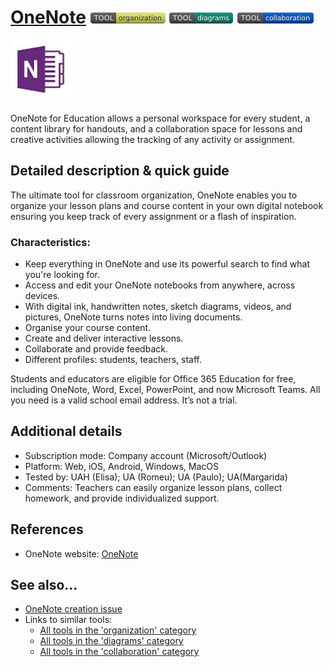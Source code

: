 # [OneNote](https://onenote.office.com)  [<img src="images/organization.png" align="bottom">](https://github.com/e-CLOSE/Toolbox/issues?q=label%3A01_TOOL+label%3Aorganization) [<img src="images/diagrams.png" align="bottom">](https://github.com/e-CLOSE/Toolbox/issues?q=label%3A01_TOOL+label%3Adiagrams) [<img src="images/collaboration.png" align="bottom">](https://github.com/e-CLOSE/Toolbox/issues?q=label%3A01_TOOL+label%3Acollaboration)

[<img src="images/onenote.png" align="bottom" height="100" alt="OneNote">](https://github.com/e-CLOSE/Toolbox/blob/main/Tools/OneNote.md)

OneNote for Education allows a personal workspace for every student, a content library for handouts, and a collaboration space for lessons and creative activities  allowing the tracking of any activity or assignment.

## Detailed description & quick guide

The ultimate tool for classroom organization, OneNote enables you to organize your lesson plans and course content in your own digital notebook ensuring you keep track of every assignment or a flash of inspiration.

### Characteristics:

- Keep everything in OneNote and use its powerful search to find what you're looking for.
- Access and edit your OneNote notebooks from anywhere, across devices.
- With digital ink, handwritten notes, sketch diagrams, videos, and pictures, OneNote turns notes into living documents.
- Organise your course content.
- Create and deliver interactive lessons.
- Collaborate and provide feedback.
- Different profiles: students, teachers, staff.

Students and educators are eligible for Office 365 Education for free, including OneNote, Word, Excel, PowerPoint, and now Microsoft Teams. All you need is a valid school email address. It’s not a trial.


## Additional details

- Subscription mode: Company account (Microsoft/Outlook)
- Platform: Web, iOS, Android, Windows, MacOS
- Tested by: UAH (Elisa); UA (Romeu); UA (Paulo); UA(Margarida)
- Comments: Teachers can easily organize lesson plans, collect homework, and provide individualized support.


## References

- OneNote website: [OneNote](https://onenote.office.com)


## See also...

- [OneNote creation issue](https://github.com/e-CLOSE/Toolbox/issues/149)
- Links to similar tools:
  - [All tools in the 'organization' category](https://github.com/e-CLOSE/Toolbox/issues?q=label%3A01_TOOL+label%3Aorganization)
  - [All tools in the 'diagrams' category](https://github.com/e-CLOSE/Toolbox/issues?q=label%3A01_TOOL+label%3Adiagrams)
  - [All tools in the 'collaboration' category](https://github.com/e-CLOSE/Toolbox/issues?q=label%3A01_TOOL+label%3Acollaboration)
